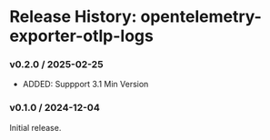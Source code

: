 # Release History: opentelemetry-exporter-otlp-logs

### v0.2.0 / 2025-02-25

* ADDED: Suppport 3.1 Min Version

### v0.1.0 / 2024-12-04

Initial release.
